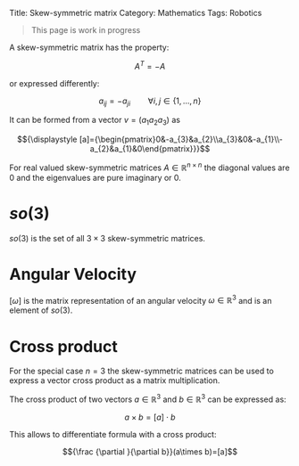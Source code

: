 Title: Skew-symmetric matrix 
Category: Mathematics
Tags: Robotics

> This page is work in progress

A skew-symmetric matrix has the property:

$$A^{T}=-A$$

or expressed differently:

$$a_{{ij}}=-a_{{ji}}\qquad \forall i,j\in \{1,\ldots ,n\}$$

It can be formed from a vector $v = \left ( a_1 a_2 a_3 \right )$ as

$${\displaystyle [a]={\begin{pmatrix}0&-a_{3}&a_{2}\\a_{3}&0&-a_{1}\\-a_{2}&a_{1}&0\end{pmatrix}}}$$

For real valued skew-symmetric matrices $A\in \mathbb {R}^{n\times n}$ the
diagonal values are $0$ and the eigenvalues are pure imaginary or $0$.

# $so(3)$

$so(3)$ is the set of all $3\times 3$ skew-symmetric matrices.

# Angular Velocity

$[\omega]$ is the matrix representation of an angular velocity $\omega \in {\mathbb  {R}}^{3}$ and is an element of $so(3)$.

# Cross product

For the special case $n = 3$ the skew-symmetric matrices can be used to express a
vector cross product as a matrix multiplication.

The cross product of two vectors $a\in {\mathbb  {R}}^{3}$ and
$b\in {\mathbb  {R}}^{3}$  can be expressed as:

$$a\times b=[a] \cdot b$$

This allows to differentiate formula with a cross product:

$${\frac  {\partial }{\partial b}}(a\times b)=[a]$$
